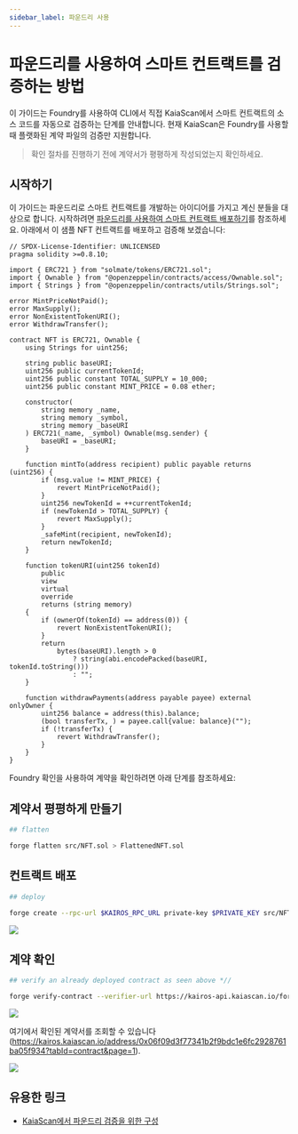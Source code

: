 ```yaml
---
sidebar_label: 파운드리 사용
---
```


# 파운드리를 사용하여 스마트 컨트랙트를 검증하는 방법

이 가이드는 Foundry를 사용하여 CLI에서 직접 KaiaScan에서 스마트 컨트랙트의 소스 코드를 자동으로 검증하는 단계를 안내합니다. 현재 KaiaScan은 Foundry를 사용할 때 플랫화된 계약 파일의 검증만 지원합니다.

> 확인 절차를 진행하기 전에 계약서가 평평하게 작성되었는지 확인하세요.

## 시작하기

이 가이드는 파운드리로 스마트 컨트랙트를 개발하는 아이디어를 가지고 계신 분들을 대상으로 합니다. 시작하려면 [파운드리를 사용하여 스마트 컨트랙트 배포하기](../deploy/foundry.md)를 참조하세요.   아래에서 이 샘플 NFT 컨트랙트를 배포하고 검증해 보겠습니다:

```solidity
// SPDX-License-Identifier: UNLICENSED
pragma solidity >=0.8.10;

import { ERC721 } from "solmate/tokens/ERC721.sol";
import { Ownable } from "@openzeppelin/contracts/access/Ownable.sol";
import { Strings } from "@openzeppelin/contracts/utils/Strings.sol";

error MintPriceNotPaid();
error MaxSupply();
error NonExistentTokenURI();
error WithdrawTransfer();

contract NFT is ERC721, Ownable {
    using Strings for uint256;

    string public baseURI;
    uint256 public currentTokenId;
    uint256 public constant TOTAL_SUPPLY = 10_000;
    uint256 public constant MINT_PRICE = 0.08 ether;

    constructor(
        string memory _name,
        string memory _symbol,
        string memory _baseURI
    ) ERC721(_name, _symbol) Ownable(msg.sender) {
        baseURI = _baseURI;
    }

    function mintTo(address recipient) public payable returns (uint256) {
        if (msg.value != MINT_PRICE) {
            revert MintPriceNotPaid();
        }
        uint256 newTokenId = ++currentTokenId;
        if (newTokenId > TOTAL_SUPPLY) {
            revert MaxSupply();
        }
        _safeMint(recipient, newTokenId);
        return newTokenId;
    }

    function tokenURI(uint256 tokenId)
        public
        view
        virtual
        override
        returns (string memory)
    {
        if (ownerOf(tokenId) == address(0)) {
            revert NonExistentTokenURI();
        }
        return
            bytes(baseURI).length > 0
                ? string(abi.encodePacked(baseURI, tokenId.toString()))
                : "";
    }

    function withdrawPayments(address payable payee) external onlyOwner {
        uint256 balance = address(this).balance;
        (bool transferTx, ) = payee.call{value: balance}("");
        if (!transferTx) {
            revert WithdrawTransfer();
        }
    }
}
```

Foundry 확인을 사용하여 계약을 확인하려면 아래 단계를 참조하세요:

## 계약서 평평하게 만들기

```bash
## flatten

forge flatten src/NFT.sol > FlattenedNFT.sol
```

## 컨트랙트 배포

```bash
## deploy

forge create --rpc-url $KAIROS_RPC_URL private-key $PRIVATE_KEY src/NFT.sol:NFT  --broadcast --constructor-args "Kento" "KT" "https://ipfs.io/ipfs/QmdcURmN1kEEtKgnbkVJJ8hrmsSWHpZvLkRgsKKoiWvW9g?filename=simple_bull.json"
```

![](/img/build/smart-contracts/verify/foundry-verify-deploy.png)

## 계약 확인

```bash
## verify an already deployed contract as seen above *//

forge verify-contract --verifier-url https://kairos-api.kaiascan.io/forge-verify-flatten --chain-id 1001 --constructor-args $(cast abi-encode "constructor(string,string,string)" "Kento" "KT" "https://ipfs.io/ipfs/QmdcURmN1kEEtKgnbkVJJ8hrmsSWHpZvLkRgsKKoiWvW9g?filename=simple_bull.json") --compiler-version v0.8.26+commit.8a97fa7a 0x06F09d3f77341B2f9bDC1E6fc2928761ba05f934 FlattenedNFT.sol:NFT --retries 1
```

![](/img/build/smart-contracts/verify/foundry-verify-bash.png)

여기에서 확인된 계약서를 조회할 수 있습니다(https://kairos.kaiascan.io/address/0x06f09d3f77341b2f9bdc1e6fc2928761ba05f934?tabId=contract&page=1).

![](/img/build/smart-contracts/verify/foundry-verify-ks-page.png)

## 유용한 링크

 - [KaiaScan에서 파운드리 검증을 위한 구성](https://docs.kaiascan.io/smart-contract-verification/foundry-verify)





